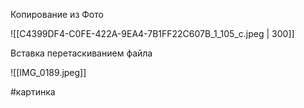 Копирование из Фото 

![[C4399DF4-C0FE-422A-9EA4-7B1FF22C607B_1_105_c.jpeg | 300]]

Вставка перетаскиванием файла

![[IMG_0189.jpeg]]

#картинка 